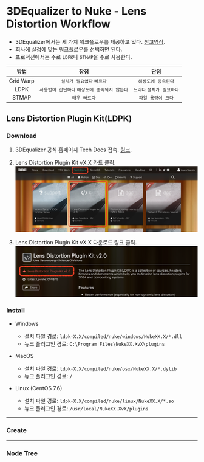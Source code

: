 # 3DEqualizer to Nuke - Lens Distortion Workflow

- 3DEqualizer에서는 세 가지 워크플로우를 제공하고 있다. [참고영상](https://www.youtube.com/watch?v=khMwtfmynac).
- 회사에 실정에 맞는 워크플로우를 선택하면 된다.
- 프로덕션에서는 주로 `LDPK`나 `STMAP`을 주로 사용한다.

| 방법 | 장점 | 단점 |
| :---: | :---: | :---: |
| Grid Warp | `설치가 필요없다` `빠르다` | `해상도에 종속된다` |
| LDPK | `사용법이 간단하다` `해상도에 종속되지 않는다` | `느리다` `설치가 필요하다` |
| STMAP | `매우 빠르다` | `파일 용량이 크다` |

## Lens Distortion Plugin Kit(LDPK)

### Download

1. 3DEqualizer 공식 홈페이지 Tech Docs 접속. [링크](https://www.3dequalizer.com/index.php?site=tech_docs).

1. Lens Distortion Plugin Kit vX.X 카드 클릭.
    ![nav_ldpk](imgs/nav_ldpk.png)

1. Lens Distortion Plugin Kit vX.X 다운로드 링크 클릭.
    ![download_ldpk](imgs/download_ldpk.png)

### Install

- Windows
    - 설치 파일 경로: `ldpk-X.X/compiled/nuke/windows/NukeXX.X/*.dll`
    - 뉴크 플러그인 경로: `C:\Program Files\NukeXX.XvX\plugins`

- MacOS
    - 설치 파일 경로: `ldpk-X.X/compiled/nuke/osx/NukeXX.X/*.dylib`
    - 뉴크 플러그인 경로: `/`

- Linux (CentOS 7.6)
    - 설치 파일 경로: `ldpk-X.X/compiled/nuke/linux/NukeXX.X/*.so`
    - 뉴크 플러그인 경로: `/usr/local/NukeXX.XvX/plugins`

---

### Create

---

### Node Tree
